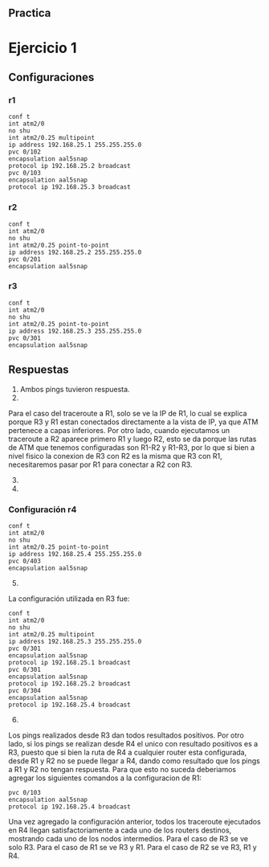 Practica
--------

# Ejercicio 1

## Configuraciones

### r1
```
conf t
int atm2/0
no shu
int atm2/0.25 multipoint
ip address 192.168.25.1 255.255.255.0
pvc 0/102
encapsulation aal5snap
protocol ip 192.168.25.2 broadcast
pvc 0/103
encapsulation aal5snap
protocol ip 192.168.25.3 broadcast
```

### r2

```
conf t
int atm2/0
no shu
int atm2/0.25 point-to-point
ip address 192.168.25.2 255.255.255.0
pvc 0/201
encapsulation aal5snap 
```

### r3


```
conf t
int atm2/0
no shu
int atm2/0.25 point-to-point
ip address 192.168.25.3 255.255.255.0
pvc 0/301
encapsulation aal5snap 

```

## Respuestas 

1. Ambos pings tuvieron respuesta.
2. 
  Para el caso del traceroute a R1, solo se ve la IP de R1, lo cual se explica porque R3 y R1 estan conectados directamente a la vista de IP, ya que ATM pertenece a capas inferiores.
  Por otro lado, cuando ejecutamos un traceroute a R2 aparece primero R1 y luego R2, esto se da porque las rutas de ATM que tenemos configuradas son R1-R2 y R1-R3, por lo que si bien a nivel fisico la conexion de R3 con R2 es la misma que R3 con R1, necesitaremos pasar por R1 para conectar a R2 con R3.
  
3.
4. 
### Configuración r4


```
conf t
int atm2/0
no shu
int atm2/0.25 point-to-point
ip address 192.168.25.4 255.255.255.0
pvc 0/403
encapsulation aal5snap 

```
5. 

La configuración utilizada en R3 fue:
```
conf t
int atm2/0
no shu
int atm2/0.25 multipoint
ip address 192.168.25.3 255.255.255.0
pvc 0/301
encapsulation aal5snap
protocol ip 192.168.25.1 broadcast
pvc 0/301
encapsulation aal5snap
protocol ip 192.168.25.2 broadcast
pvc 0/304
encapsulation aal5snap
protocol ip 192.168.25.4 broadcast
```

6. 
  Los pings realizados desde R3 dan todos resultados positivos. Por otro lado, si los pings se realizan desde R4 el unico con resultado positivos es a R3, puesto que si bien la ruta de R4 a cualquier router esta configurada, desde R1 y R2 no se puede llegar a R4, dando como resultado que los pings a R1 y R2 no tengan respuesta. Para que esto no suceda deberiamos agregar los siguientes comandos a la configuracion  de R1:

```
pvc 0/103
encapsulation aal5snap
protocol ip 192.168.25.4 broadcast
```

  Una vez agregado la configuración anterior, todos los traceroute ejecutados en R4 llegan satisfactoriamente a cada uno de los routers destinos, mostrando cada uno de  los nodos intermedios. 
  Para el caso de R3 se ve solo R3.
  Para el caso de R1 se ve R3 y R1.
  Para el caso de R2 se ve R3, R1 y R4.

